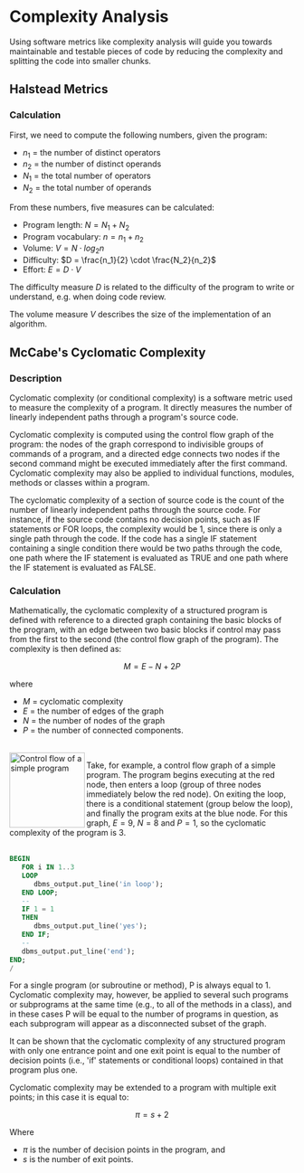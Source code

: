 # Complexity Analysis

Using software metrics like complexity analysis will guide you towards maintainable and testable pieces of code by reducing the complexity and splitting the code into smaller chunks.

## Halstead Metrics

### Calculation

First, we need to compute the following numbers, given the program:

* $n_1$ = the number of distinct operators
* $n_2$ = the number of distinct operands
* $N_1$ = the total number of operators
* $N_2$ = the total number of operands

From these numbers, five measures can be calculated:

* Program length: $N = N_1 + N_2$
* Program vocabulary: $n = n_1 + n_2$
* Volume: $V = N \cdot log_2 n$
* Difficulty: $D = \frac{n_1}{2} \cdot \frac{N_2}{n_2}$
* Effort: $E = D \cdot V$

The difficulty measure $D$ is related to the difficulty of the program to write or understand, e.g. when doing code review.

The volume measure $V$ describes the size of the implementation of an algorithm.

## McCabe's Cyclomatic Complexity

### Description

Cyclomatic complexity (or conditional complexity) is a software metric used to measure the complexity of a program. It directly measures the number of linearly independent paths through a program's source code. 

Cyclomatic complexity is computed using the control flow graph of the program: the nodes of the graph correspond to indivisible groups of commands of a program, and a directed edge connects two nodes if the second command might be executed immediately after the first command. Cyclomatic complexity may also be applied to individual functions, modules, methods or classes within a program.

The cyclomatic complexity of a section of source code is the count of the number of linearly independent paths through the source code. For instance, if the source code contains no decision points, such as IF statements or FOR loops, the complexity would be 1, since there is only a single path through the code. If the code has a single IF statement containing a single condition there would be two paths through the code, one path where the IF statement is evaluated as TRUE and one path where the IF statement is evaluated as FALSE.

### Calculation

Mathematically, the cyclomatic complexity of a structured program is defined with reference to a directed graph containing the basic blocks of the program, with an edge between two basic blocks if control may pass from the first to the second (the control flow graph of the program). The complexity is then defined as: 

$$M = E - N + 2P$$

where

* $M$ = cyclomatic complexity
* $E$ = the number of edges of the graph
* $N$ = the number of nodes of the graph
* $P$ = the number of connected components.

<br/>

<img src="../images/control-flow-graph.png" style="padding-top:0px; padding-right:0px; padding-bottom:0px; padding-left:0px;" title="Control flow of a simple program" align="left" width="133px"/>

Take, for example, a control flow graph of a simple program. The program begins executing at the red node, then enters a loop (group of three nodes immediately below the red node). On exiting the loop, there is a conditional statement (group below the loop), and finally the program exits at the blue node. For this graph, $E = 9$, $N = 8$ and $P = 1$, so the cyclomatic complexity of the program is $3$.<br/><br/>

``` sql
BEGIN
   FOR i IN 1..3
   LOOP
      dbms_output.put_line('in loop');
   END LOOP;
   --
   IF 1 = 1
   THEN
      dbms_output.put_line('yes');
   END IF;
   --
   dbms_output.put_line('end');
END;
/
```

For a single program (or subroutine or method), P is always equal to 1. Cyclomatic complexity may, however, be applied to several such programs or subprograms at the same time (e.g., to all of the methods in a class), and in these cases P will be equal to the number of programs in question, as each subprogram will appear as a disconnected subset of the graph.

It can be shown that the cyclomatic complexity of any structured program with only one entrance point and one exit point is equal to the number of decision points (i.e., 'if' statements or conditional loops) contained in that program plus one.

Cyclomatic complexity may be extended to a program with multiple exit points; in this case it is equal to: 

$$\pi = s + 2$$

Where 

* $\pi$ is the number of decision points in the program, and 
* $s$ is the number of exit points.